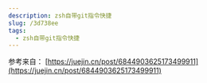 ```yaml
---
description: zsh自带git指令快捷
slug: /3d738ee
tags: 
  - zsh自带git指令快捷
---
```


参考来自：
[https://juejin.cn/post/6844903625173499911](https://juejin.cn/post/6844903625173499911)

